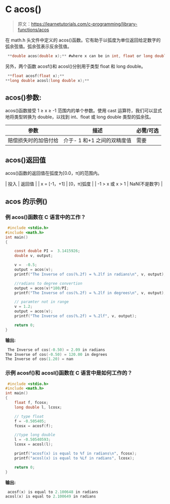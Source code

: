 # C acos()

> 原文：<https://learnetutorials.com/c-programming/library-functions/acos>

在 math.h 头文件中定义的 acos()函数。它有助于以弧度为单位返回给定数字的弧余弦值。弧余弦表示反余弦值。

```c
 **double acos(double x);** #where x can be in int, float or long double 

```

另外，两个函数 acosf()和 acosl()分别用于类型 float 和 long double。

```c
 **float acosf(float x);** 
**long double acosl(long double x);** 

```

## acos()参数:

acos()函数接受 1 ≥ x ≥ -1 范围内的单个参数。使用 cast 运算符，我们可以显式地将类型转换为 double，以找到 int、float 或 long double 类型的弧余弦。

| 参数 | 描述 | 必需/可选 |
| --- | --- | --- |
| 赔偿损失时的加倍付给 | 介于- 1 和+1 之间的双精度值 | 需要 |

## acos()返回值

acos()函数的返回值在弧度为[0.0，π]的范围内。

| 投入 | 返回值 |
| x = [-1，+1] | [0，π]弧度 |
| -1 > x 或 x > 1 | NaN(不是数字) |

## acos 的示例()

### 例 acos()函数在 C 语言中的工作？

```c
 #include <stdio.h>
#include <math.h>
int main()
{

    const double PI =  3.1415926;
    double v, output;

    v =  -0.5;
    output = acos(v);
    printf("The Inverse of cos(%.2f) = %.2lf in radians\n", v, output);

    //radians to degree convertion
    output = acos(v)*180/PI;
    printf("The Inverse of cos(%.2f) = %.2lf in degrees\n", v, output);

    // paramter not in range
    v = 1.2;
    output = acos(v);
    printf("The Inverse of cos(%.2f) = %.2lf", v, output);

    return 0;
} 

```

**输出:**

```c
 The Inverse of cos(-0.50) = 2.09 in radians
The Inverse of cos(-0.50) = 120.00 in degrees
The Inverse of cos(1.20) = nan 
```

### 示例 acosf()和 acosl()函数在 C 语言中是如何工作的？

```c
 #include <stdio.h>
#include <math.h>
int main()
{
    float f, fcosx;
    long double l, lcosx;

    // type float
    f = -0.505405;
    fcosx = acosf(f);

    //type long double
    l = -0.50540593;
    lcosx = acosl(l);

    printf("acosf(x) is equal to %f in radians\n", fcosx);
    printf("acosl(x) is equal to %Lf in radians", lcosx);

    return 0;
} 

```

**输出:**

```c
 acosf(x) is equal to 2.100648 in radians
acosl(x) is equal to 2.100649 in radians 
```